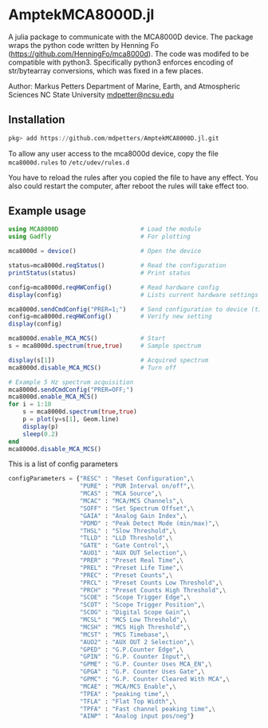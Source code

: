 # AmptekMCA8000D.jl

A julia package to communicate with the MCA8000D device. The package wraps the python code written by Henning Fo (https://github.com/HenningFo/mca8000d). The code was modifed to be compatible with python3. Specifically python3 enforces encoding of str/bytearray conversions, which was fixed in a few places. 

Author: Markus Petters
        Department of Marine, Earth, and Atmospheric Sciences
        NC State University
        mdpetter@ncsu.edu

## Installation

```julia
pkg> add https://github.com/mdpetters/AmptekMCA8000D.jl.git
```

To allow any user access to the mca8000d device, copy the file ```mca8000d.rules``` to ```/etc/udev/rules.d```

You have to reload the rules after you copied the file to have any effect. You also could restart the computer, after reboot the rules will take effect too. 

## Example usage

```julia
using MCA8000D                       # Load the module
using Gadfly                         # For plotting

mca8000d = device()                  # Open the device

status=mca8000d.reqStatus()          # Read the configuration
printStatus(status)                  # Print status

config=mca8000d.reqHWConfig()        # Read hardware config
display(config)                      # Lists current hardware settings

mca8000d.sendCmdConfig("PRER=1;")    # Send configuration to device (time = 1s)
config=mca8000d.reqHWConfig()        # Verify new setting
display(config)                       

mca8000d.enable_MCA_MCS()            # Start 
s = mca8000d.spectrum(true,true)     # Sample spectrum

display(s[1])                        # Acquired spectrum
mca8000d.disable_MCA_MCS()           # Turn off

# Example 5 Hz spectrum acquisition
mca8000d.sendCmdConfig("PRER=OFF;")  
mca8000d.enable_MCA_MCS()            
for i = 1:10
    s = mca8000d.spectrum(true,true)  
    p = plot(y=s[1], Geom.line)
    display(p)
    sleep(0.2)
end
mca8000d.disable_MCA_MCS() 
```

This is a list of config parameters

```py
configParameters = {"RESC" : "Reset Configuration",\
                    "PURE" : "PUR Interval on/off",\
                    "MCAS" : "MCA Source",\
                    "MCAC" : "MCA/MCS Channels",\
                    "SOFF" : "Set Spectrum Offset",\
                    "GAIA" : "Analog Gain Index",\
                    "PDMD" : "Peak Detect Mode (min/max)",\
                    "THSL" : "Slow Threshold",\
                    "TLLD" : "LLD Threshold",\
                    "GATE" : "Gate Control",\
                    "AUO1" : "AUX OUT Selection",\
                    "PRER" : "Preset Real Time",\
                    "PREL" : "Preset Life Time",\
                    "PREC" : "Preset Counts",\
                    "PRCL" : "Preset Counts Low Threshold",\
                    "PRCH" : "Preset Counts High Threshold",\
                    "SCOE" : "Scope Trigger Edge",\
                    "SCOT" : "Scope Trigger Position",\
                    "SCOG" : "Digital Scope Gain",\
                    "MCSL" : "MCS Low Threshold",\
                    "MCSH" : "MCS High Threshold",\
                    "MCST" : "MCS Timebase",\
                    "AUO2" : "AUX OUT 2 Selection",\
                    "GPED" : "G.P.Counter Edge",\
                    "GPIN" : "G.P. Counter Input",\
                    "GPME" : "G.P. Counter Uses MCA_EN",\
                    "GPGA" : "G.P. Counter Uses Gate",\
                    "GPMC" : "G.P. Counter Cleared With MCA",\
                    "MCAE" : "MCA/MCS Enable",\
                    "TPEA" : "peaking time",\
                    "TFLA" : "Flat Top Width",\
                    "TPFA" : "Fast channel peaking time",\
                    "AINP" : "Analog input pos/neg"}
```
